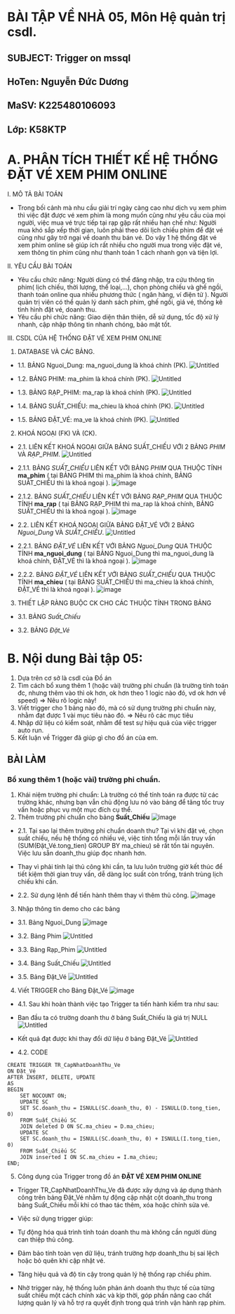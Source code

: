 # BÀI TẬP VỀ NHÀ 05, Môn Hệ quản trị csdl.
## SUBJECT: Trigger on mssql
## HoTen: Nguyễn Đức Dương 
## MaSV: K225480106093
## Lớp: K58KTP
# A. PHÂN TÍCH THIẾT KẾ HỆ THỐNG ĐẶT VÉ XEM PHIM ONLINE
I. MÔ TẢ BÀI TOÁN
- Trong bối cảnh mà nhu cầu giải trí ngày càng cao như dịch vụ xem phim thì việc đặt được vé xem phim là mong muốn cũng như yêu cầu của mọi người, việc mua vé trực tiếp tại rạp gặp rất nhiều hạn chế như: Người mua khó sắp xếp thời gian, luôn phải theo dõi lịch chiếu phim để đặt vé cũng như gây trở ngại về doanh thu bán vé. Do vậy 1 hệ thống đặt vé xem phim online sẽ giúp ích rất nhiều cho người mua trong việc đặt vé, xem thông tin phim cũng như thanh toán 1 cách nhanh gọn và tiện lợi.

II. YÊU CẦU BÀI TOÁN
- Yêu cầu chức năng: Người dùng có thể đăng nhập, tra cứu thông tin phim( lịch chiếu, thời lượng, thể loại,...), chọn phòng chiếu và ghế ngồi, thanh toán online qua nhiều phương thức ( ngân hàng, ví điện tử ). Người quản trị viên có thể quản lý danh sách phim, ghế ngồi, giá vé, thống kê tình hình đặt vé, doanh thu.
- Yêu cầu phi chức năng: Giao diện thân thiện, dễ sử dụng, tốc độ xử lý nhanh, cập nhập thông tin nhanh chóng, bảo mật tốt.

III. CSDL CỦA HỆ THỐNG ĐẶT VÉ XEM PHIM ONLINE
1. DATABASE VÀ CÁC BẢNG.
- 1.1. BẢNG Nguoi_Dung: ma_nguoi_dung là khoá chính (PK).
![Untitled](https://github.com/user-attachments/assets/94d310c6-7b3b-4966-8963-0d5690995f34)

- 1.2. BẢNG PHIM: ma_phim là khoá chính (PK).
![Untitled](https://github.com/user-attachments/assets/fadfebf6-95be-49ef-b575-e2d089baba9c)

- 1.3. BẢNG RẠP_PHIM: ma_rap là khoá chính (PK).
![Untitled](https://github.com/user-attachments/assets/515f7aa3-283e-45fb-913a-aed5e5a6b59c)

- 1.4. BẢNG SUẤT_CHIẾU: ma_chieu là khoá chính (PK).
![Untitled](https://github.com/user-attachments/assets/f119cf36-2cba-403d-995d-dc1423c8c8ce)

- 1.5. BẢNG ĐẶT_VÉ: ma_ve là khoá chính (PK).
![Untitled](https://github.com/user-attachments/assets/b596edbf-08ee-4b76-a72c-44a3b4be94dd)

2. KHOÁ NGOẠI (FK) VÀ (CK).
- 2.1. LIÊN KẾT KHOÁ NGOẠI GIỮA BẢNG SUẤT_CHIẾU VỚI 2 BẢNG *PHIM* VÀ *RẠP_PHIM*.
![Untitled](https://github.com/user-attachments/assets/44f5ac59-4f57-41ab-946f-4b1cfd4721ed)

- 2.1.1. BẢNG *SUẤT_CHIẾU* LIÊN KẾT VỚI BẢNG *PHIM* QUA THUỘC TÍNH **ma_phim** ( tại BẢNG PHIM thì ma_phim là khoá chính, BẢNG SUẤT_CHIẾU thì là khoá ngoại ).
![image](https://github.com/user-attachments/assets/efe3e7ad-431a-445e-b4b5-f13da4c5fba2)

- 2.1.2. BẢNG *SUẤT_CHIẾU* LIÊN KẾT VỚI BẢNG *RẠP_PHIM* QUA THUỘC TÍNH **ma_rap** ( tại BẢNG RẠP_PHIM thì ma_rap là khoá chính, BẢNG SUẤT_CHIẾU thì là khoá ngoại ).
![image](https://github.com/user-attachments/assets/9312a8b3-ff11-47bf-abb5-e48ccdbc1a4f)

- 2.2. LIÊN KẾT KHOÁ NGOẠI GIỮA BẢNG ĐẶT_VÉ VỚI 2 BẢNG *Nguoi_Dung* VÀ *SUẤT_CHIẾU*.
![Untitled](https://github.com/user-attachments/assets/b3ae8e98-7546-4265-9c80-faa2801c2cb8)

- 2.2.1. BẢNG *ĐẶT_VÉ* LIÊN KẾT VỚI BẢNG *Nguoi_Dung* QUA THUỘC TÍNH **ma_nguoi_dung** ( tại BẢNG Nguoi_Dung thì ma_nguoi_dung là khoá chính, ĐẶT_VÉ thì là khoá ngoại ).
![image](https://github.com/user-attachments/assets/dc2bb848-a0f2-439f-bf84-7de6b1571f32)

- 2.2.2. BẢNG *ĐẶT_VÉ* LIÊN KẾT VỚI BẢNG *SUẤT_CHIẾU* QUA THUỘC TÍNH **ma_chieu** ( tại BẢNG SUẤT_CHIẾU thì ma_chieu là khoá chính, ĐẶT_VÉ thì là khoá ngoại ).
![image](https://github.com/user-attachments/assets/53136558-ddda-4801-b3e4-19eefefbc770)

3. THIẾT LẬP RÀNG BUỘC CK CHO CÁC THUỘC TÍNH TRONG BẢNG
- 3.1. BẢNG *Suất_Chiếu*

- 3.2. BẢNG *Đặt_Vé*


# B. Nội dung Bài tập 05:
1. Dựa trên cơ sở là csdl của Đồ án
2. Tìm cách bổ xung thêm 1 (hoặc vài) trường phi chuẩn
   (là trường tính toán đc, nhưng thêm vào thì ok hơn,
    ok hơn theo 1 logic nào đó, vd ok hơn về speed)
   => Nêu rõ logic này!
3. Viết trigger cho 1 bảng nào đó, 
   mà có sử dụng trường phi chuẩn này,
   nhằm đạt được 1 vài mục tiêu nào đó.
   => Nêu rõ các mục tiêu 
4. Nhập dữ liệu có kiểm soát, 
   nhằm để test sự hiệu quả của việc trigger auto run.
5. Kết luận về Trigger đã giúp gì cho đồ án của em.

## BÀI LÀM
### Bổ xung thêm 1 (hoặc vài) trường phi chuẩn.
1. Khái niệm trường phi chuẩn: Là trường có thể tính toán ra được từ các trường khác, nhưng bạn vẫn chủ động lưu nó vào bảng để tăng tốc truy vấn hoặc phục vụ một mục đích cụ thể.
2. Thêm trường phi chuẩn cho bảng **Suất_Chiếu**
![image](https://github.com/user-attachments/assets/f2df226c-d780-4f36-9e8b-cf39ab29d370)

- 2.1. Tại sao lại thêm trường phi chuẩn doanh thu? Tại vì khi đặt vé, chọn suất chiếu, nếu hệ thống có nhiều vé, việc tính tổng mỗi lần truy vấn (SUM(Đặt_Vé.tong_tien) GROUP BY ma_chieu) sẽ rất tốn tài nguyên. Việc lưu sẵn doanh_thu giúp đọc nhanh hơn.

+ Thay vì phải tính lại thủ công khi cần, ta lưu luôn trường giờ kết thúc để tiết kiệm thời gian truy vấn, dễ dàng lọc suất còn trống, tránh trùng lịch chiếu khi cần.

- 2.2. Sử dụng lệnh để tiến hành thêm thay vì thêm thủ công.
![image](https://github.com/user-attachments/assets/fd9f7ac3-7653-40af-8bbf-14516dd7c781)

3. Nhập thông tin demo cho các bảng
- 3.1. Bảng Nguoi_Dung
![image](https://github.com/user-attachments/assets/c7093143-c48d-45e7-81ba-a21df04f7a07)

- 3.2. Bảng Phim
![Untitled](https://github.com/user-attachments/assets/54899bbc-7b2b-4b32-8fd8-d3111255608d)

- 3.3. Bảng Rạp_Phim
![Untitled](https://github.com/user-attachments/assets/41228de7-4a34-4ec0-89f1-25f6cc764142)

- 3.4. Bảng Suất_Chiếu
![Untitled](https://github.com/user-attachments/assets/5a0c8567-a4bd-4c66-8759-ac95f3a62e0b)

- 3.5. Bảng Đặt_Vé
![Untitled](https://github.com/user-attachments/assets/5e184700-f420-405a-b568-4142aefe7a87)

4. Viết TRIGGER cho Bảng Đặt_Vé
![image](https://github.com/user-attachments/assets/7e6fc75a-8f7c-4327-87e7-1e7ea3804c3a)

- 4.1. Sau khi hoàn thành việc tạo Trigger ta tiến hành kiểm tra như sau:
+ Ban đầu ta có trường doanh thu ở bảng Suất_Chiếu là giá trị NULL
![Untitled](https://github.com/user-attachments/assets/b029755c-d1d9-4a14-ac1b-f72fece6b108)

+ Kết quả đạt được khi thay đổi dữ liệu ở bảng Đặt_Vé
![Untitled](https://github.com/user-attachments/assets/325e3aff-ef2a-4493-9e7e-ef0426caffc9)

- 4.2. CODE
``` 
CREATE TRIGGER TR_CapNhatDoanhThu_Ve
ON Đặt_Vé
AFTER INSERT, DELETE, UPDATE
AS
BEGIN
    SET NOCOUNT ON;
    UPDATE SC
    SET SC.doanh_thu = ISNULL(SC.doanh_thu, 0) - ISNULL(D.tong_tien, 0)
    FROM Suất_Chiếu SC
    JOIN deleted D ON SC.ma_chieu = D.ma_chieu;
    UPDATE SC
    SET SC.doanh_thu = ISNULL(SC.doanh_thu, 0) + ISNULL(I.tong_tien, 0)
    FROM Suất_Chiếu SC
    JOIN inserted I ON SC.ma_chieu = I.ma_chieu;
END;
```


5. Công dụng của Trigger trong đồ án **ĐẶT VÉ XEM PHIM ONLINE**
- Trigger TR_CapNhatDoanhThu_Ve đã được xây dựng và áp dụng thành công trên bảng Đặt_Vé nhằm tự động cập nhật cột doanh_thu trong bảng Suất_Chiếu mỗi khi có thao tác thêm, xóa hoặc chỉnh sửa vé.

- Việc sử dụng trigger giúp:

+ Tự động hóa quá trình tính toán doanh thu mà không cần người dùng can thiệp thủ công.

+ Đảm bảo tính toàn vẹn dữ liệu, tránh trường hợp doanh_thu bị sai lệch hoặc bỏ quên khi cập nhật vé.

+ Tăng hiệu quả và độ tin cậy trong quản lý hệ thống rạp chiếu phim.

- Nhờ trigger này, hệ thống luôn phản ánh doanh thu thực tế của từng suất chiếu một cách chính xác và kịp thời, góp phần nâng cao chất lượng quản lý và hỗ trợ ra quyết định trong quá trình vận hành rạp phim.
